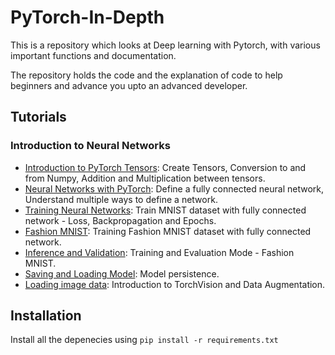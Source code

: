 # PyTorch-In-Depth
This is a repository which looks at Deep learning with Pytorch, with various important functions and documentation.

The repository holds the code and the explanation of code to help beginners and advance you upto an advanced developer. 

## Tutorials

### Introduction to Neural Networks

* [Introduction to PyTorch Tensors](https://github.com): Create Tensors, Conversion to and from Numpy, Addition and Multiplication between tensors.
* [Neural Networks with PyTorch](https://github.com): Define a fully connected neural network, Understand multiple ways to define a network.
* [Training Neural Networks](https://github.com): Train MNIST dataset with fully connected network - Loss, Backpropagation and Epochs.
* [Fashion MNIST](https://github.com): Training Fashion MNIST dataset with fully connected network.
* [Inference and Validation](https://github.com): Training and Evaluation Mode - Fashion MNIST.
* [Saving and Loading Model](https://github.com): Model persistence.
* [Loading image data](https://github.com): Introduction to TorchVision and Data Augmentation.


## Installation

Install all the depenecies using `pip install -r requirements.txt`

